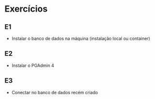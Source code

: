 # Exercícios

## E1
- Instalar o banco de dados na máquina (instalação local ou container)

## E2 
- Instalar o PGAdmin 4

## E3
- Conectar no banco de dados recém criado